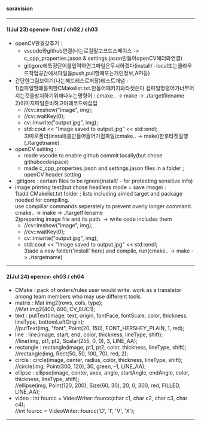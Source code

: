 #### soravision
***
#### 1(Jul 23) opencv- first / ch02 / ch03
  - openCV환경갖추기 : <br>
    - vscode와github연결(나는로컬말고코드스페이스 -> c_cpp_properties.jason & settings.jason만들어openCV헤더와연결) <br>
    - gitigore에특정단어를입력하면그파일은무시하겠다(install/ -local또는클라우드작업공간에서파일을push,pull할때또는개인정보,API등) <br>
- 간단한그림보이기(나는헤드레스로저장)테스트개념 : <br>
    1)컴파일할떄를위한CMakelist.txt.만들어패키지와타켓쓴다 
       컴파일명령어가너무어지는것을방지하기위해나누는명령어 : 
  cmake.. -> make -> ./targetfilename <br>
    2)이미지파일준비하고아래코드에삽입 <br>
    - //cv::imshow("image", img); <br>
    - //cv::waitKey(0); <br>
    - cv::imwrite("output.jpg", img); <br>
    - std::cout << "Image saved to output.jpg" << std::endl; <br>
    3)따로폴더(install)를만들어들어가컴파일(cmake.. -> make)한후타켓실행(./targetname) <br>
- openCV setting : <br>
    -  made vscode to enable github commit locally(but chose githubcodespace) <br>
    -  made c_cpp_properties.jason and settings.jason files in a folder ; openCV header setting <br>
- .gitigore : certain files to be ignore(install/ - for protecting sensitive info) <br>
- image printing test(but chose headless mode = save image) : <br>
     1)add CMakelist.txt folder ; lists including aimed target and package needed for compiling. <br>
    use compiliar commands seperately to prevent overly longer command. 
    cmake.. -> make -> ./targetfilename <br>
     2)preparing image file and its path. -> write code includes them <br>
   - //cv::imshow("image", img); <br>
   - //cv::waitKey(0); <br>
   - cv::imwrite("output.jpg", img); <br>
   - std::cout << "Image saved to output.jpg" << std::endl; <br>
 3)add a new folder('install' here) and compile, run(cmake.. -> make -> ./targetname) <br>
 

  
***
#### 2(Jul 24) opencv- ch03 / ch04
- CMake : pack of orders/rules user would write. work as a translator among team members who may use different tools
- matrix : Mat img2(rows, cols, type); <br>
    //Mat img2(400, 600, CV_8UC1);
- text : putText(image, text, origin, fontFace, fontScale, color, thickness, lineType, bottomLeftOrigin); <br>
    //putText(img, "font", Point(20, 150), FONT_HERSHEY_PLAIN, 1, red);
- line : line(image, start, end, color, thickness, lineType, shift); <br>
    //line(img, pt1, pt2, Scalar(255, 0, 0), 3, LINE_AA);
- rectangle : rectangle(image, pt1, pt2, color, thickness, lineType, shift); <br>           //rectangle(img, Rect(50, 50, 100, 70), red, 2);
- circle : circle(image, center, radius, color, thickness, lineType, shift); <br>           //circle(img, Point(300, 120), 30, green, -1, LINE_AA);
- ellipse : ellipse(image, center, axes, angle, startAngle, endAngle, color, thickness, lineType, shift); <br>     //ellipse(img, Point(120, 200), Size(60, 30), 20, 0, 300, red, FILLED, LINE_AA);
- video : int fourcc = VideoWriter::fourcc(char c1, char c2, char c3, char c4); <br>
    //int fourcc = VideoWriter::fourcc('D', 'I', 'V', 'X');
***



